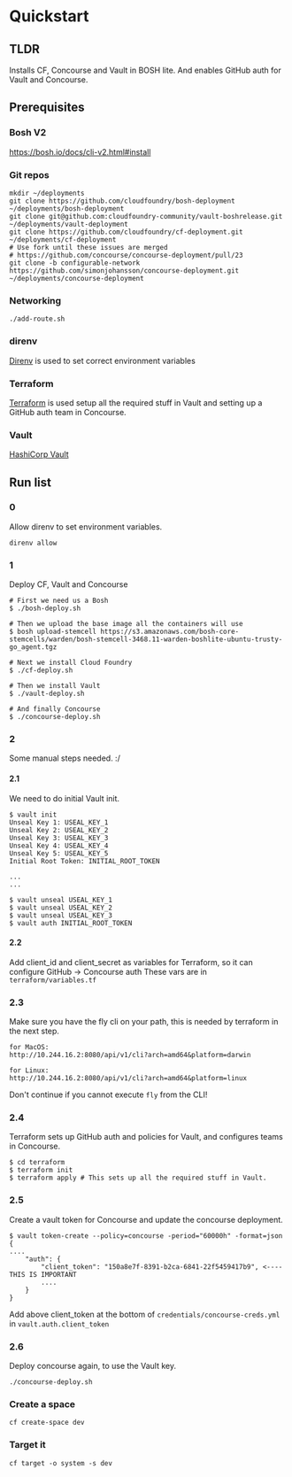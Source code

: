 # Quickstart
## TLDR
Installs CF, Concourse and Vault in BOSH lite. And enables GitHub auth for Vault and Concourse.

## Prerequisites
### Bosh V2
https://bosh.io/docs/cli-v2.html#install

### Git repos
```
mkdir ~/deployments
git clone https://github.com/cloudfoundry/bosh-deployment ~/deployments/bosh-deployment
git clone git@github.com:cloudfoundry-community/vault-boshrelease.git ~/deployments/vault-deployment
git clone https://github.com/cloudfoundry/cf-deployment.git ~/deployments/cf-deployment
# Use fork until these issues are merged
# https://github.com/concourse/concourse-deployment/pull/23
git clone -b configurable-network https://github.com/simonjohansson/concourse-deployment.git ~/deployments/concourse-deployment

```

### Networking
`./add-route.sh`

### direnv
[Direnv](https://github.com/direnv/direnv) is used to set correct environment variables

### Terraform
[Terraform](https://www.terraform.io/downloads.html) is used setup all the required stuff in Vault and setting up a GitHub auth team in Concourse.

### Vault
[HashiCorp Vault](https://www.vaultproject.io/downloads.html)

## Run list
### 0
Allow direnv to set environment variables.

`direnv allow`

### 1
Deploy CF, Vault and Concourse
```
# First we need us a Bosh
$ ./bosh-deploy.sh

# Then we upload the base image all the containers will use
$ bosh upload-stemcell https://s3.amazonaws.com/bosh-core-stemcells/warden/bosh-stemcell-3468.11-warden-boshlite-ubuntu-trusty-go_agent.tgz

# Next we install Cloud Foundry
$ ./cf-deploy.sh

# Then we install Vault
$ ./vault-deploy.sh

# And finally Concourse
$ ./concourse-deploy.sh
```

### 2
Some manual steps needed. :/

#### 2.1
We need to do initial Vault init.

```
$ vault init
Unseal Key 1: USEAL_KEY_1
Unseal Key 2: USEAL_KEY_2
Unseal Key 3: USEAL_KEY_3
Unseal Key 4: USEAL_KEY_4
Unseal Key 5: USEAL_KEY_5
Initial Root Token: INITIAL_ROOT_TOKEN

...
...

$ vault unseal USEAL_KEY_1
$ vault unseal USEAL_KEY_2
$ vault unseal USEAL_KEY_3
$ vault auth INITIAL_ROOT_TOKEN
```

#### 2.2
Add client_id and client_secret as variables for Terraform, so it can configure GitHub -> Concourse auth
These vars are in `terraform/variables.tf`

### 2.3
Make sure you have the fly cli on your path, this is needed by terraform in the next step.
```
for MacOS:
http://10.244.16.2:8080/api/v1/cli?arch=amd64&platform=darwin

for Linux:
http://10.244.16.2:8080/api/v1/cli?arch=amd64&platform=linux
```

Don't continue if you cannot execute `fly` from the CLI!

### 2.4
Terraform sets up GitHub auth and policies for Vault, and configures teams in Concourse.

```
$ cd terraform
$ terraform init
$ terraform apply # This sets up all the required stuff in Vault.
```

### 2.5
Create a vault token for Concourse and update the concourse deployment.

```
$ vault token-create --policy=concourse -period="60000h" -format=json
{
....
	"auth": {
		"client_token": "150a8e7f-8391-b2ca-6841-22f5459417b9", <---- THIS IS IMPORTANT
		....
	}
}
```

Add above client_token at the bottom of `credentials/concourse-creds.yml` in
`vault.auth.client_token`

### 2.6
Deploy concourse again, to use the Vault key.
```
./concourse-deploy.sh
```

### Create a space
```
cf create-space dev
```

### Target it
```
cf target -o system -s dev
```
